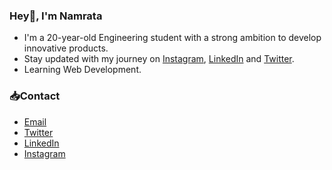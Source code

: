 ### Hey👋, I'm Namrata

- I'm a 20-year-old Engineering student with a strong ambition to develop innovative products.
- Stay updated with my journey on [Instagram](https://www.instagram.com/developer_namrata), [LinkedIn](https://www.linkedin.com/in/namratachandarana) and [Twitter](https://twitter.com/Namrata20_).
- Learning Web Development.

### 📥Contact

- [Email](namratachadnarana20@gmail.com)
- [Twitter](https://twitter.com/Namrata20_) 
- [LinkedIn](https://www.linkedin.com/in/namratachandarana)
- [Instagram](https://www.instagram.com/developer_namrata) 



